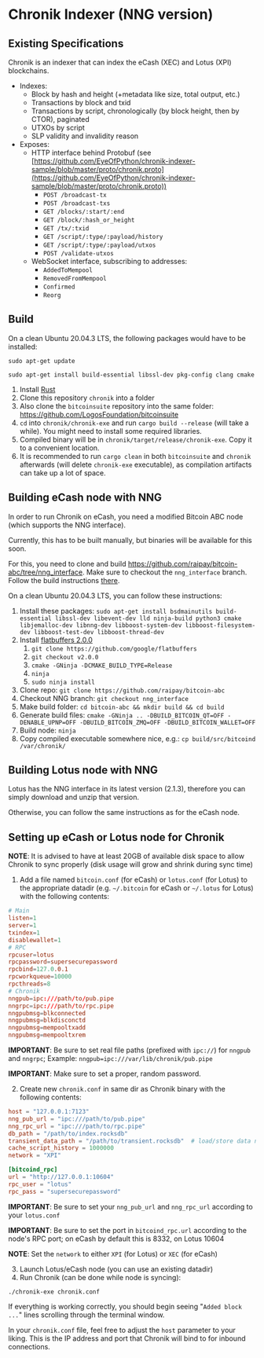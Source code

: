 # Chronik Indexer (NNG version)

## Existing Specifications
Chronik is an indexer that can index the eCash (XEC) and Lotus (XPI) blockchains.

- Indexes:
    - Block by hash and height (+metadata like size, total output, etc.)
    - Transactions by block and txid
    - Transactions by script, chronologically (by block height, then by CTOR), paginated
    - UTXOs by script
    - SLP validity and invalidity reason
- Exposes:
    - HTTP interface behind Protobuf (see [https://github.com/EyeOfPython/chronik-indexer-sample/blob/master/proto/chronik.proto](https://github.com/EyeOfPython/chronik-indexer-sample/blob/master/proto/chronik.proto))
        - `POST /broadcast-tx`
        - `POST /broadcast-txs`
        - `GET /blocks/:start/:end`
        - `GET /block/:hash_or_height`
        - `GET /tx/:txid`
        - `GET /script/:type/:payload/history`
        - `GET /script/:type/:payload/utxos`
        - `POST /validate-utxos`
    - WebSocket interface, subscribing to addresses:
        - `AddedToMempool`
        - `RemovedFromMempool`
        - `Confirmed`
        - `Reorg`

## Build
On a clean Ubuntu 20.04.3 LTS, the following packages would have to be installed:

`sudo apt-get update`

`sudo apt-get install build-essential libssl-dev pkg-config clang cmake`

1. Install [Rust](https://www.rust-lang.org/tools/install)
3. Clone this repository `chronik` into a folder
4. Also clone the `bitcoinsuite` repository into the same folder: https://github.com/LogosFoundation/bitcoinsuite
5. `cd` into `chronik/chronik-exe` and run `cargo build --release` (will take a while). You might need to install some required libraries.
6. Compiled binary will be in `chronik/target/release/chronik-exe`. Copy it to a convenient location.
7. It is recommended to run `cargo clean` in both `bitcoinsuite` and `chronik` afterwards (will delete `chronik-exe` executable), as compilation artifacts can take up a lot of space.

## Building eCash node with NNG
In order to run Chronik on eCash, you need a modified Bitcoin ABC node (which supports the NNG interface).

Currently, this has to be built manually, but binaries will be available for this soon.

For this, you need to clone and build https://github.com/raipay/bitcoin-abc/tree/nng_interface. Make sure to checkout the `nng_interface` branch. Follow the build instructions [there](https://github.com/raipay/bitcoin-abc/tree/nng_interface/doc).

On a clean Ubuntu 20.04.3 LTS, you can follow these instructions:
1. Install these packages: `sudo apt-get install bsdmainutils build-essential libssl-dev libevent-dev lld ninja-build python3 cmake libjemalloc-dev libnng-dev libboost-system-dev libboost-filesystem-dev libboost-test-dev libboost-thread-dev`
2. Install [flatbuffers 2.0.0](https://github.com/google/flatbuffers)
    1. `git clone https://github.com/google/flatbuffers`
    2. `git checkout v2.0.0`
    3. `cmake -GNinja -DCMAKE_BUILD_TYPE=Release`
    4. `ninja`
    5. `sudo ninja install`
3. Clone repo: `git clone https://github.com/raipay/bitcoin-abc`
4. Checkout NNG branch: `git checkout nng_interface`
5. Make build folder: `cd bitcoin-abc && mkdir build && cd build`
6. Generate build files: `cmake -GNinja .. -DBUILD_BITCOIN_QT=OFF -DENABLE_UPNP=OFF -DBUILD_BITCOIN_ZMQ=OFF -DBUILD_BITCOIN_WALLET=OFF`
7. Build node: `ninja`
8. Copy compiled executable somewhere nice, e.g.: `cp build/src/bitcoind /var/chronik/`

## Building Lotus node with NNG
Lotus has the NNG interface in its latest version (2.1.3), therefore you can simply download and unzip that version.

Otherwise, you can follow the same instructions as for the eCash node.

## Setting up eCash or Lotus node for Chronik

**NOTE**: It is advised to have at least 20GB of available disk space to allow Chronik to sync properly (disk usage will grow and shrink during sync time)

1. Add a file named `bitcoin.conf` (for eCash) or `lotus.conf` (for Lotus) to the appropriate datadir (e.g. `~/.bitcoin` for eCash or `~/.lotus` for Lotus) with the following contents:
  ```conf
  # Main
  listen=1
  server=1
  txindex=1
  disablewallet=1
  # RPC
  rpcuser=lotus
  rpcpassword=supersecurepassword
  rpcbind=127.0.0.1
  rpcworkqueue=10000
  rpcthreads=8
  # Chronik
  nngpub=ipc:///path/to/pub.pipe
  nngrpc=ipc:///path/to/rpc.pipe
  nngpubmsg=blkconnected
  nngpubmsg=blkdisconctd
  nngpubmsg=mempooltxadd
  nngpubmsg=mempooltxrem
  ```
**IMPORTANT**: Be sure to set real file paths (prefixed with `ipc://`) for `nngpub` and `nngrpc`; Example: `nngpub=ipc:///var/lib/chronik/pub.pipe`

**IMPORTANT**: Make sure to set a proper, random password.

2. Create new `chronik.conf` in same dir as Chronik binary with the following contents:
  ```toml
  host = "127.0.0.1:7123"
  nng_pub_url = "ipc:///path/to/pub.pipe"
  nng_rpc_url = "ipc:///path/to/rpc.pipe"
  db_path = "/path/to/index.rocksdb"
  transient_data_path = "/path/to/transient.rocksdb"  # load/store data not on blockchain, like time_first_seen
  cache_script_history = 1000000
  network = "XPI"

  [bitcoind_rpc]
  url = "http://127.0.0.1:10604"
  rpc_user = "lotus"
  rpc_pass = "supersecurepassword"
  ```
**IMPORTANT**: Be sure to set your `nng_pub_url` and `nng_rpc_url` according to your `lotus.conf`

**IMPORTANT**: Be sure to set the port in `bitcoind_rpc.url` according to the node's RPC port; on eCash by default this is 8332, on Lotus 10604

**NOTE**: Set the `network` to either `XPI` (for Lotus) or `XEC` (for eCash)

3. Launch Lotus/eCash node (you can use an existing datadir)
4. Run Chronik (can be done while node is syncing):
  ```
  ./chronik-exe chronik.conf
  ```

If everything is working correctly, you should begin seeing "`Added block ...`" lines scrolling through the terminal window.

In your `chronik.conf` file, feel free to adjust the `host` parameter to your liking. This is the IP address and port that Chronik will bind to for inbound connections.
